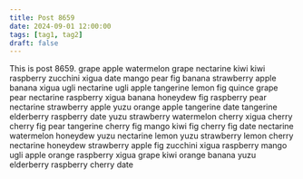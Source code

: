 ```yaml
---
title: Post 8659
date: 2024-09-01 12:00:00
tags: [tag1, tag2]
draft: false
---
```

This is post 8659.
grape
apple
watermelon
grape
nectarine
kiwi
kiwi
raspberry
zucchini
xigua
date
mango
pear
fig
banana
strawberry
apple
banana
xigua
ugli
nectarine
ugli
apple
tangerine
lemon
fig
quince
grape
pear
nectarine
raspberry
xigua
banana
honeydew
fig
raspberry
pear
nectarine
strawberry
apple
yuzu
orange
apple
tangerine
date
tangerine
elderberry
raspberry
date
yuzu
strawberry
watermelon
cherry
xigua
cherry
cherry
fig
pear
tangerine
cherry
fig
mango
kiwi
fig
cherry
fig
date
nectarine
watermelon
honeydew
yuzu
nectarine
lemon
yuzu
strawberry
lemon
cherry
nectarine
honeydew
strawberry
apple
fig
zucchini
xigua
raspberry
mango
ugli
apple
orange
raspberry
xigua
grape
kiwi
orange
banana
yuzu
elderberry
raspberry
cherry
date
